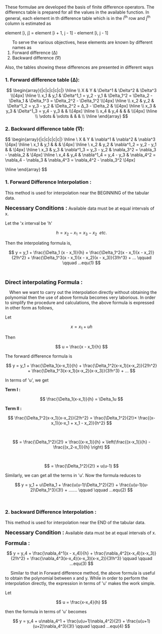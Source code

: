 <p>These formulae are developed the basis of finite difference operators. The differencs table is prepared for all the values in the available function. In general, each element in th difference table which is in the i<sup>th</sup> row and j<sup>th</sup> column is estimated as</p>

<p>element [i, j] = element [i + 1, j - 1] - element [i, j - 1]</p>

<ol type="1">
   To serve the various objectives, hese elements are known by different names as
   <li>Forward difference (&Delta;)</li>
   <li>Backward difference (&nabla;)</li>
</ol>

<p>Also, the tables showing these differences are presented in different ways</p>

<h3>1. Forward difference table (&Delta;):</h3>

$$
\begin{array}{|c|c|c|c|c|}
\hline \\
X & Y & \Delta^1 & \Delta^2 & \Delta^3 \\[4px]
\hline
\\
x_1 & y_1 & \Delta^1_1 = y_2 - y_1 & \Delta_1^2 = \Delta_2 - \Delta_1 & \Delta_1^3 = \Delta_2^2 - \Delta_1^2 \\[4px]
\hline
\\
x_2 & y_2 & \Delta^1_2 = y_3 - y_2 & \Delta_2^2 = Δ_3 - \Delta_2 & \\[4px]
\hline
\\
x_3 & y_3 & \Delta^1_3 = y_4 - y_3 & & \\[4px]
\hline
\\
x_4 & y_4 &  &  &  \\[4px]
\hline \\
\vdots & \vdots & & & \\
\hline
\end{array}
$$

<h3>2. Backward difference table (&nabla;):</h3>

$$
\begin{array}{|c|c|c|c|c|}
\hline
\\ 
X & Y & \nabla^1 & \nabla^2 & \nabla^3 \\[4px]
\hline
\\ 
x_1 & y_1 &  &  &  \\[4px]
\hline
\\ 
x_2 & y_2 & \nabla^1_2 = y_2 - y_1 &  & \\[4px]
\hline
\\ 
x_3 & y_3 &  \nabla^1_3 = y_3 - y_2  & \nabla_3^2 = \nabla_3 - \nabla_2 & \\[4px]
\hline
\\ 
 x_4 & y_4 & \nabla^1_4 = y_4 - y_3 & \nabla_4^2 = \nabla_4 - \nabla_3 & \nabla_4^3 = \nabla_4^2 - \nabla_3^2 \\[4px]

\hline
\end{array}
$$

<h3>1. Forward Difference Interpolation :</h3>

<p>This method is used for interpolation near the BEGINNING of the tabular data.</p>

<p><strong style="font-size:18px">Necessary Conditions :</strong> Available data must be at equal intervals of x.</p>

<p>Let the 'x interval be 'h'</p>

$$ h = x_2 - x_1 = x_3 - x_2 \ \ etc. $$

<p>Then the interpolating formula is,</p>

$$ y = y_1 + \frac{\Delta_1 (x - x_1)}{h} + \frac{\Delta_1^2(x - x_1)(x - x_2)}{2!h^2} + \frac{\Delta_1^3(x - x_1)(x - x_2)(x - x_3)}{3!h^3} + ... \qquad \qquad ...equ(1) $$

<br>

<strong style="font-size:18px">Direct interpolating Formula :</strong>

<p>&emsp;When we want to carry out the interpolation directly without obtaining the polynomial then the use of above formula becomes very laborious. In order to simplify the procedure and calculations, the above formula is expressed in other form as follows,</p>

<p>Let</p>

$$ x = x_1 + uh $$

<p>Then</p>

$$ u = \frac{x - x_1}{h} $$

<p>The forward difference formula is</p>

$$ y = y_1 + \frac{\Delta_1(x-x_1)}{h} + \frac{\Delta_1^2(x-x_1)(x-x_2)}{2!h^2} + \frac{\Delta_1^3(x-x_1)(x-x_2)(x-x_3)}{3!h^3} + ... $$

<p>In terms of 'u', we get</p>

<strong>Term &#8544; :</strong>

$$ \frac{\Delta_1(x-x_1)}{h} = \Delta_1u $$

<strong>Term &#8544;&#8544; :</strong>

$$
\frac{\Delta_1^2(x-x_1)(x-x_2)}{2!h^2} = \frac{\Delta_1^2}{2!}× \frac{(x-x_1)(x-x_1 + x_1 - x_2)}{h^2}
$$

<br>

$$
= \frac{\Delta_1^2}{2!} × \frac{(x-x_1)}{h} × \left(\frac{(x-x_1)}{h} - \frac{(x_2-x_1)}{h} \right)
$$

<br>

$$
= \frac{\Delta_1^2}{2!} × u(u-1)
$$

<p>Similarly, we can get all the terms in 'u'. Now the formula reduces to</p>

$$
y = y_1 + u\Delta_1 + \frac{u(u-1)\Delta_1^2}{2!} + \frac{u(u-1)(u-2)\Delta_1^3}{3!} + ....... \qquad \qquad ...equ(2)
$$

<br>

<h3>2. backward Difference Interpolation :</h3>

<p>This method is used for interpolation near the END of the tabular data.</p>

<p><strong style="font-size:18px">Necessary Condition :</strong> Available data must be at equal intervals of x.</p>

<p><strong style="font-size:18px">Formula :</strong></p>

$$
y = y_4 + \frac{\nabla_4^1(x - x_4)}{h} + \frac{\nabla_4^2(x-x_4)(x-x_3)}{2!h^2} + \frac{\nabla_4^3(x-x_4)(x-x_3)(x-x_2)}{3!h^3} \qquad \qquad ...equ(3)
$$

<p>&emsp; Similar to that in Forward difference method, the above formula is useful to obtain the polynomial between x and y. While in order to perform the interpolation directly, the expression in terms of 'u' makes the work simple.</p>

<p>Let</p>

$$ u = \frac{x-x_4}{h} $$

<p>then the formula in terms of 'u' becomes</p>

$$
y = y_4 + u\nabla_4^1 + \frac{u(u+1)\nabla_4^2}{2!} + \frac{u(u+1)(u+2)\nabla_4^3}{3!} \qquad \qquad ...equ(4)
$$<script type="text/javascript" id="MathJax-script" async src="https://cdn.jsdelivr.net/npm/mathjax@3/es5/tex-mml-chtml.js"> </script>